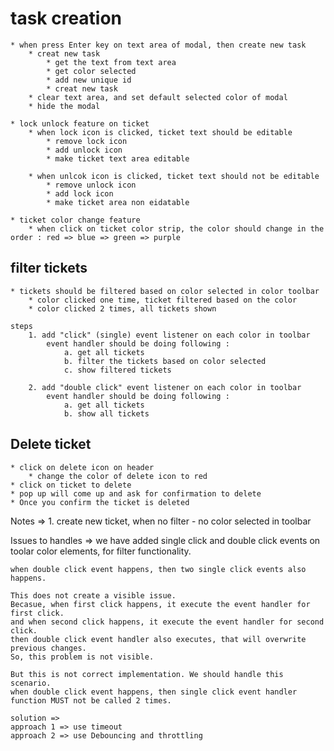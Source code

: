 
# task creation
    * when press Enter key on text area of modal, then create new task
        * creat new task
            * get the text from text area
            * get color selected 
            * add new unique id 
            * creat new task
        * clear text area, and set default selected color of modal
        * hide the modal

    * lock unlock feature on ticket
        * when lock icon is clicked, ticket text should be editable
            * remove lock icon
            * add unlock icon
            * make ticket text area editable

        * when unlcok icon is clicked, ticket text should not be editable
            * remove unlock icon
            * add lock icon
            * make ticket area non eidatable

    * ticket color change feature
        * when click on ticket color strip, the color should change in the order : red => blue => green => purple

        
## filter tickets
    * tickets should be filtered based on color selected in color toolbar
        * color clicked one time, ticket filtered based on the color
        * color clicked 2 times, all tickets shown

    steps 
        1. add "click" (single) event listener on each color in toolbar  
            event handler should be doing following :
                a. get all tickets 
                b. filter the tickets based on color selected
                c. show filtered tickets 

        2. add "double click" event listener on each color in toolbar
            event handler should be doing following :
                a. get all tickets 
                b. show all tickets 


## Delete ticket
    * click on delete icon on header
        * change the color of delete icon to red
    * click on ticket to delete 
    * pop up will come up and ask for confirmation to delete
    * Once you confirm the ticket is deleted


Notes =>
    1. create new ticket, when no filter - no color selected in toolbar

Issues to handles =>
    we have added  single click and double click events on toolar color elements, for filter functionality.

    when double click event happens, then two single click events also happens.

    This does not create a visible issue.
    Becasue, when first click happens, it execute the event handler for first click.
    and when second click happens, it execute the event handler for second click.
    then double click event handler also executes, that will overwrite previous changes.
    So, this problem is not visible.

    But this is not correct implementation. We should handle this scenario.
    when double click event happens, then single click event handler function MUST not be called 2 times.

    solution => 
    approach 1 => use timeout
    approach 2 => use Debouncing and throttling


